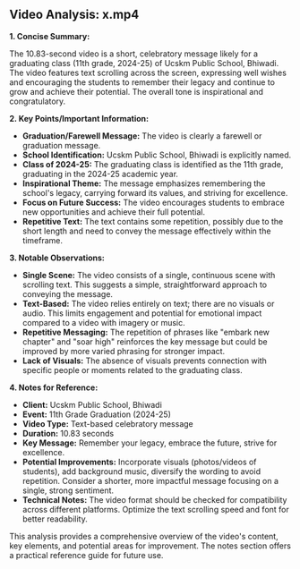 ## Video Analysis: x.mp4

**1. Concise Summary:**

The 10.83-second video is a short, celebratory message likely for a graduating class (11th grade, 2024-25) of Ucskm Public School, Bhiwadi.  The video features text scrolling across the screen, expressing well wishes and encouraging the students to remember their legacy and continue to grow and achieve their potential.  The overall tone is inspirational and congratulatory.


**2. Key Points/Important Information:**

* **Graduation/Farewell Message:** The video is clearly a farewell or graduation message.
* **School Identification:** Ucskm Public School, Bhiwadi is explicitly named.
* **Class of 2024-25:** The graduating class is identified as the 11th grade, graduating in the 2024-25 academic year.
* **Inspirational Theme:** The message emphasizes remembering the school's legacy, carrying forward its values, and striving for excellence.
* **Focus on Future Success:**  The video encourages students to embrace new opportunities and achieve their full potential.
* **Repetitive Text:**  The text contains some repetition, possibly due to the short length and need to convey the message effectively within the timeframe.


**3. Notable Observations:**

* **Single Scene:** The video consists of a single, continuous scene with scrolling text. This suggests a simple, straightforward approach to conveying the message.
* **Text-Based:** The video relies entirely on text; there are no visuals or audio. This limits engagement and potential for emotional impact compared to a video with imagery or music.
* **Repetitive Messaging:** The repetition of phrases like "embark new chapter" and "soar high" reinforces the key message but could be improved by more varied phrasing for stronger impact.
* **Lack of Visuals:** The absence of visuals prevents connection with specific people or moments related to the graduating class.


**4. Notes for Reference:**

* **Client:** Ucskm Public School, Bhiwadi
* **Event:** 11th Grade Graduation (2024-25)
* **Video Type:** Text-based celebratory message
* **Duration:** 10.83 seconds
* **Key Message:**  Remember your legacy, embrace the future, strive for excellence.
* **Potential Improvements:**  Incorporate visuals (photos/videos of students), add background music, diversify the wording to avoid repetition.  Consider a shorter, more impactful message focusing on a single, strong sentiment.
* **Technical Notes:**  The video format should be checked for compatibility across different platforms. Optimize the text scrolling speed and font for better readability.


This analysis provides a comprehensive overview of the video's content, key elements, and potential areas for improvement.  The notes section offers a practical reference guide for future use.
